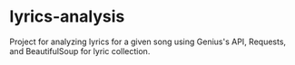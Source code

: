 # lyrics-analysis
Project for analyzing lyrics for a given song using Genius's API, Requests, and BeautifulSoup for lyric collection.
